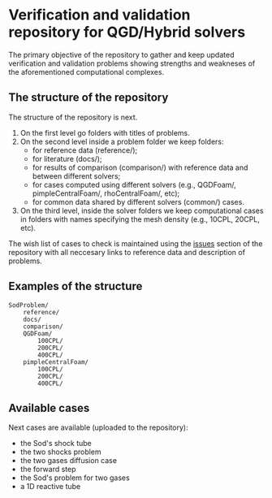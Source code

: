 # Verification and validation repository for QGD/Hybrid solvers

The primary objective of the repository to gather and keep updated verification and validation problems showing strengths and weakneses of the aforementioned computational complexes.

## The structure of the repository

The structure of the repository is next.

1. On the first level go folders with titles of problems.
2. On the second level inside a problem folder we keep folders:
   - for reference data (reference/);
   - for literature (docs/);
   - for results of comparison (comparison/) with reference data and between different solvers;
   - for cases computed using different solvers (e.g., QGDFoam/, pimpleCentralFoam/, rhoCentralFoam/, etc);
   - for common data shared by different solvers (common/) cases.
3. On the third level, inside the solver folders we keep computational cases in folders with names specifying the mesh density (e.g., 10CPL, 20CPL, etc).

The wish list of cases to check is maintained using the [issues](https://github.com/mkraposhin/VnV/issues) section of the repository with all neccesary links to reference data and description of problems.  

## Examples of the structure

    SodProblem/
        reference/
        docs/
        comparison/
        QGDFoam/
            100CPL/
            200CPL/
            400CPL/
        pimpleCentralFoam/
            100CPL/
            200CPL/
            400CPL/
    
## Available cases

Next cases are available (uploaded to the repository):

- the Sod's shock tube
- the two shocks problem
- the two gases diffusion case
- the forward step
- the Sod's problem for two gases
- a 1D reactive tube
